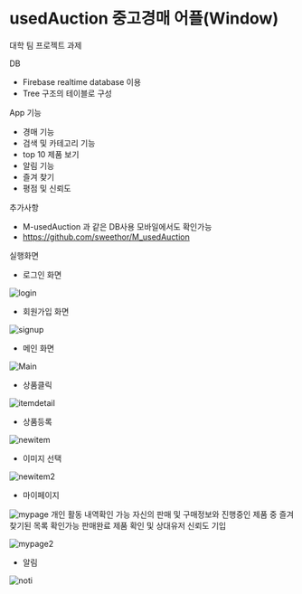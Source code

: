 # usedAuction 중고경매 어플(Window)

대학 팀 프로젝트 과제

DB
- Firebase realtime database 이용
- Tree 구조의 테이블로 구성

App 기능
- 경매 기능
- 검색 및 카테고리 기능
- top 10 제품 보기
- 알림 기능
- 즐겨 찾기
- 평점 및 신뢰도

추가사항
- M-usedAuction 과 같은 DB사용 모바일에서도 확인가능
- https://github.com/sweethor/M_usedAuction

실행화면

- 로그인 화면

![login](https://user-images.githubusercontent.com/63903206/147765148-35722684-60ab-4aba-b74a-c490cf5ab643.PNG)

- 회원가입 화면

![signup](https://user-images.githubusercontent.com/63903206/147765369-f699aac7-f56e-4e3b-8663-951ca2eecc9b.PNG)

- 메인 화면

![Main](https://user-images.githubusercontent.com/63903206/147765396-ffba7ba2-3908-48b3-b7d3-520982b4f422.PNG)

- 상품클릭

![itemdetail](https://user-images.githubusercontent.com/63903206/147765436-261b06ef-214c-48dc-8368-b2ebe1630ac9.PNG)

- 상품등록

![newitem](https://user-images.githubusercontent.com/63903206/147765527-2ea72225-fa54-41e8-9a1c-eb99d5970897.PNG)
- 이미지 선택

![newitem2](https://user-images.githubusercontent.com/63903206/147765587-251c5bc5-d047-4d13-a54c-d535d50607a2.PNG)

- 마이페이지

![mypage](https://user-images.githubusercontent.com/63903206/147765620-2eda7176-7bef-40a0-84cf-968962d5f280.PNG)
 개인 활동 내역확인 가능 자신의 판매 및 구매정보와 진행중인 제품 중 즐겨찾기된 목록 확인가능 
 판매완료 제품 확인 및 상대유저 신뢰도 기입

![mypage2](https://user-images.githubusercontent.com/63903206/147765734-2aa1e1ab-28ef-4a55-a194-bdaff8d02227.PNG)

- 알림

![noti](https://user-images.githubusercontent.com/63903206/147765765-d1ba59fe-006d-4552-891c-ac64f8bf4ce2.PNG)
